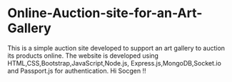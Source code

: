 # Online-Auction-site-for-an-Art-Gallery
This is a simple auction site developed to support an art gallery to auction its products online. The website is developed using HTML,CSS,Bootstrap,JavaScript,Node.js, Express.js,MongoDB,Socket.io and Passport.js for authentication.
Hi Socgen !!
